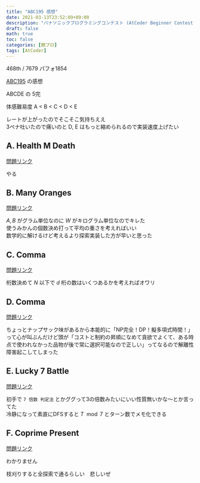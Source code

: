 ```yaml
---
title: "ABC195 感想"
date: 2021-03-13T23:52:09+09:00
description: "パナソニックプログラミングコンテスト (AtCoder Beginner Contest 195) の感想"
draft: false
math: true
toc: false
categories: [競プロ]
tags: [AtCoder]
---
```


468th / 7679 パフォ1854

[ABC195](https://atcoder.jp/contests/abc195) の感想

ABCDE の 5完

体感難易度 A < B < C < D < E

レートが上がったのでそこそこ気持ちええ\
3ペナ吐いたので痛いのと D, E はもっと縮められるので実装速度上げたい

## A. Health M Death
[問題リンク](https://atcoder.jp/contests/abc195/tasks/abc195_a)

やる

## B. Many Oranges
[問題リンク](https://atcoder.jp/contests/abc195/tasks/abc195_b)

$A, B$ がグラム単位なのに $W$ がキログラム単位なのでキレた\
使うみかんの個数決め打って平均の重さを考えればいい\
数学的に解けるけど考えるより探索実装した方が早いと思った

## C. Comma
[問題リンク](https://atcoder.jp/contests/abc195/tasks/abc195_c)

桁数決めて $N$ 以下で $d$ 桁の数はいくつあるかを考えればオワリ

## D. Comma
[問題リンク](https://atcoder.jp/contests/abc195/tasks/abc195_d)

ちょっとナップサック味があるから本能的に「NP完全！DP！擬多項式時間！」って心が叫ぶんだけど頭が「コストと制約の昇順になめて貪欲でよくて、ある時点で使われなかった品物が後で常に選択可能なので正しい」ってなるので解離性障害起こしてしまった

## E. Lucky 7 Battle
[問題リンク](https://atcoder.jp/contests/abc195/tasks/abc195_e)

初手で ` 7 倍数 判定法 ` とかググって3の倍数みたいにいい性質無いかな〜とか言ってた\
冷静になって素直にDFSすると $T \mod 7$ とターン数でメモ化できる

## F. Coprime Present
[問題リンク](https://atcoder.jp/contests/abc195/tasks/abc195_f)

わかりません

枝刈りすると全探索で通るらしい　悲しいぜ
